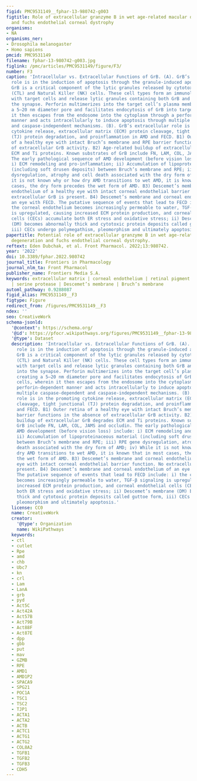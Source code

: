 ```yaml
---
figid: PMC9531149__fphar-13-980742-g003
figtitle: Role of extracellular granzyme B in wet age-related macular degeneration
  and fuchs endothelial corneal dystrophy
organisms:
- NA
organisms_ner:
- Drosophila melanogaster
- Homo sapiens
pmcid: PMC9531149
filename: fphar-13-980742-g003.jpg
figlink: /pmc/articles/PMC9531149/figure/F3/
number: F3
caption: 'Intracellular vs. Extracellular Functions of GrB. (A). GrB’s intracellular
  role is in the induction of apoptosis through the granule-induced apoptotic pathway.
  GrB is a critical component of the lytic granules released by cytotoxic T lymphocytes
  (CTL) and Natural Killer (NK) cells. These cell types form an immunological synapse
  with target cells and release lytic granules containing both GrB and perforin into
  the synapse. Perforin multimerizes into the target cell’s plasma membrane, creating
  a 5–20 nm diameter pore and facilitates endocytosis of GrB into target cells, wherein
  it then escapes from the endosome into the cytoplasm through a perforin-dependent
  manner and acts intracellularly to induce apoptosis through multiple caspase-dependent
  and caspase-independent mechanisms. (B). GrB’s extracellular role is in the promoting
  cytokine release, extracellular matrix (ECM) protein cleavage, tight junctional
  (TJ) protein degradation, and proinflammation in AMD and FECD. B1) Outer retina
  of a healthy eye with intact Bruch’s membrane and RPE barrier functions in the absence
  of extracellular GrB activity. B2) Age-related buildup of extracellular GrB degrades
  ECM and Ti proteins. Known substrates of GrB include FN, LAM, COL, JAMS and occludin.
  The early pathological sequence of AMD development (before vision loss) include:
  i) ECM remodeling and pro-inflammation; ii) Accumulation of lipoproteinaceous material
  (including soft drusen deposits) between Bruch’s membrane and RPE; iii) RPE gene
  dysregulation, atrophy and cell death associated with the dry form of AMD; iv) While
  it is not known why or how dry AMD transitions to wet AMD, it is known that in most
  cases, the dry form precedes the wet form of AMD. B3) Descemet’s membrane and corneal
  endothelium of a healthy eye with intact corneal endothelial barrier function. No
  extracellular GrB is present. B4) Descemet’s membrane and corneal endothelium of
  an eye with FECD. The putative sequence of events that lead to FECD include: i)
  the corneal endothelium becomes increasingly permeable to water, TGF-β signaling
  is upregulated, causing increased ECM protein production, and corneal endothelial
  cells (CECs) accumulate both ER stress and oxidative stress; ii) Descemet’s membrane
  (DM) becomes abnormally thick and cytotoxic protein deposits called guttoe form,
  iii) CECs undergo polymegathism, pleomorphism and ultimately apoptosis.'
papertitle: Potential role of extracellular granzyme B in wet age-related macular
  degeneration and fuchs endothelial corneal dystrophy.
reftext: Eden Dubchak, et al. Front Pharmacol. 2022;13:980742.
year: '2022'
doi: 10.3389/fphar.2022.980742
journal_title: Frontiers in Pharmacology
journal_nlm_ta: Front Pharmacol
publisher_name: Frontiers Media S.A.
keywords: extracellular matrix | corneal endothelium | retinal pigment epithelium
  | serine protease | Descemet’s membrane | Bruch’s membrane
automl_pathway: 0.9288087
figid_alias: PMC9531149__F3
figtype: Figure
redirect_from: /figures/PMC9531149__F3
ndex: ''
seo: CreativeWork
schema-jsonld:
  '@context': https://schema.org/
  '@id': https://pfocr.wikipathways.org/figures/PMC9531149__fphar-13-980742-g003.html
  '@type': Dataset
  description: 'Intracellular vs. Extracellular Functions of GrB. (A). GrB’s intracellular
    role is in the induction of apoptosis through the granule-induced apoptotic pathway.
    GrB is a critical component of the lytic granules released by cytotoxic T lymphocytes
    (CTL) and Natural Killer (NK) cells. These cell types form an immunological synapse
    with target cells and release lytic granules containing both GrB and perforin
    into the synapse. Perforin multimerizes into the target cell’s plasma membrane,
    creating a 5–20 nm diameter pore and facilitates endocytosis of GrB into target
    cells, wherein it then escapes from the endosome into the cytoplasm through a
    perforin-dependent manner and acts intracellularly to induce apoptosis through
    multiple caspase-dependent and caspase-independent mechanisms. (B). GrB’s extracellular
    role is in the promoting cytokine release, extracellular matrix (ECM) protein
    cleavage, tight junctional (TJ) protein degradation, and proinflammation in AMD
    and FECD. B1) Outer retina of a healthy eye with intact Bruch’s membrane and RPE
    barrier functions in the absence of extracellular GrB activity. B2) Age-related
    buildup of extracellular GrB degrades ECM and Ti proteins. Known substrates of
    GrB include FN, LAM, COL, JAMS and occludin. The early pathological sequence of
    AMD development (before vision loss) include: i) ECM remodeling and pro-inflammation;
    ii) Accumulation of lipoproteinaceous material (including soft drusen deposits)
    between Bruch’s membrane and RPE; iii) RPE gene dysregulation, atrophy and cell
    death associated with the dry form of AMD; iv) While it is not known why or how
    dry AMD transitions to wet AMD, it is known that in most cases, the dry form precedes
    the wet form of AMD. B3) Descemet’s membrane and corneal endothelium of a healthy
    eye with intact corneal endothelial barrier function. No extracellular GrB is
    present. B4) Descemet’s membrane and corneal endothelium of an eye with FECD.
    The putative sequence of events that lead to FECD include: i) the corneal endothelium
    becomes increasingly permeable to water, TGF-β signaling is upregulated, causing
    increased ECM protein production, and corneal endothelial cells (CECs) accumulate
    both ER stress and oxidative stress; ii) Descemet’s membrane (DM) becomes abnormally
    thick and cytotoxic protein deposits called guttoe form, iii) CECs undergo polymegathism,
    pleomorphism and ultimately apoptosis.'
  license: CC0
  name: CreativeWork
  creator:
    '@type': Organization
    name: WikiPathways
  keywords:
  - ctl
  - cutlet
  - Rpe
  - amd
  - chb
  - Ubc7
  - kn
  - crl
  - Lam
  - LanA
  - grb
  - pyd
  - Act5C
  - Act42A
  - Act57B
  - Act79B
  - Act88F
  - Act87E
  - dpp
  - gbb
  - put
  - mav
  - GZMB
  - RPE
  - AMD1
  - AMD1P2
  - SPACA9
  - SPG21
  - POC1A
  - TSC1
  - TSC2
  - TJP1
  - ACTA1
  - ACTA2
  - ACTB
  - ACTC1
  - ACTG1
  - ACTG2
  - COL8A2
  - TGFB1
  - TGFB2
  - TGFB3
  - CDH5
---
```


